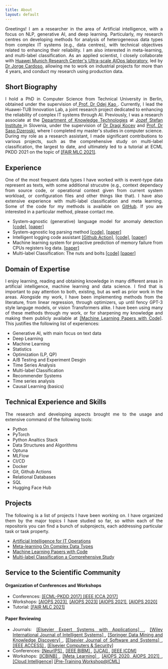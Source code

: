 ```yaml
---
title: About
layout: default
---
```

<!-- ![Profile Image]({% if site.external-image %}{{ site.picture }}{% else %}{{ site.url }}/{{ site.picture }}{% endif %}) -->

<div style="text-align: justify"> 
<p>
Greetings! I am a researcher in the area of Artificial intelligence, with a focus on NLP, generative AI, and deep learning. Particularly, my research centres on developing methods for analysis of heterogeneous data types from complex IT systems (e.g., data centres), with technical objectives related to enhancing their reliability. I am also interested in meta-learning, and multi-label classification. As an applied scientist, I closely collaborate with <a href="https://huaweiresearchcentergermanyaustria.teamtailor.com/departments/intelligent-cloud-technologies-laboratory"> Huawei Munich Research Center's Ultra-scale AIOps laboratory</a>, led by <a href="https://jorge-cardoso.github.io/">Dr Jorge Cardoso</a>, allowing me to work on industrial projects for more than 4 years, and conduct my research using production data. 
</p>
</div>

<div style="text-align: justify"> 

<h2>Short Biography</h2>
I hold a PhD in Computer Science from Technical University in Berlin, obtained under the supervision of<a href="https://www.tu.berlin/en/dos/team/professor"> Prof. Dr Odej Kao </a>.  Currently, I lead the Huawei-TUB Innovation Lab, a joint research project dedicated to enhancing the reliability of complex IT systems through AI. Previously, I was a research associate at the <a href="https://kt.ijs.si/">Department of Knowledge Technologies</a> at <a href="https://www.ijs.si/ijsw/JSI"> Jozef Stefan Institute </a> in Slovenia, under the supervision of <a href="https://scholar.google.si/citations?user=o9JGwN4AAAAJ&hl=en">Dr Dragi Kocev</a> and <a href="https://scholar.google.si/citations?user=_aIV-aEAAAAJ&hl=en"> Prof. Dr Saso Dzeroski</a>, where I completed my master's studies in computer science. During my role as a research assistant, I made significant contributions to various projects, such as the comprehensive study on multi-label classification, the largest to date, and ultimately led to a tutorial at ECML PKDD 2021 on the topic of <a href="https://2021.ecmlpkdd.org/index.html@p=1705.html">[FAIR MLC 2021]</a>.



 
<h2>Experience</h2>
One of the most frequent data types I have worked with is event-type data represent as texts, with some additional strucutre (e.g., context dependacy from source code, or operational context given from current system workload, or configuration files and other things like that). I have also extensive experience with multi-label classification and meta learning. Some of the code for my methods is available on <a href="https://github.com/bogatinovskijasmin">GitHub</a>. If you are interested in a particular method, please contact me.	
<ul class="skill-list">
	<li>System-agnostic (generative) language model for anomaly detection <a href="https://github.com/bogatinovskijasmin/Artificial-Intelligence-for-IT-Operations/tree/main/Log%20Analysis/System%20Agnostic%20Log%20Anomaly%20Detection"> [code]</a>, <a href="https://ieeexplore.ieee.org/abstract/document/9860197"> [paper]</a></li>
	<li>System-agnostic log parsing method <a href="https://github.com/nulog/nulog"> [code]</a>, <a href="https://link.springer.com/chapter/10.1007/978-3-030-67667-4_8"> [paper] </a></li>
	<li>Intelligent logging code assistant <a href="https://github.com/aiops/check-log-quality-action">[Github Action]</a>, <a href="https://github.com/bogatinovskijasmin/Artificial-Intelligence-for-IT-Operations/tree/main/Soruce%20Code%20Analysis/Log%20Instruction%20Quality%20Assesment">[code]</a>, <a href="https://dl.acm.org/doi/abs/10.1145/3524610.3527906"> [paper]</a></li> 
	<li>Machine learning system for proactive prediction of memory failure from CPUs registers log data. <a href="https://ieeexplore.ieee.org/abstract/document/10020671"> [paper]</a></li> 
	<li>Multi-label Classification: The nuts and bolts <a href="https://github.com/bogatinovskijasmin/Multi-label-Classification-Comprehensive-Study">[code]</a> <a href="https://www.sciencedirect.com/science/article/pii/S0957417422005991">[paper]</a></li>
</ul>


<h2>Domain of Expertise</h2>
I enjoy learning, reading and obtaining knowledge in many different areas in artificial intelligence, machine learning and data science. 
I find that is important to pay attention to both, existing, but as well as prior work in the areas. Alongside my work, I have been implementing methods from the literature, from linear regression, through optimizers, up until fency GPT-3 style languge models, or vision Transformers alike. I have been using many of these methods through my work, or for sharpening my knowledge and making them publicly available at <a href="https://github.com/bogatinovskijasmin/Papers-From-Scratch"> [Machine Learning Papers with Code]</a>. This justifies the following list of experiences: 
<ul class="skill-list">
	<li>Generative AI, with main focus on text data</li>
	<li>Deep Learning</li>
	<li>Machine Learning</li>
	<li>Statistics</li>
	<li>Optimization (LP, QP)</li>
	<li>A/B Testing and Experiment Desgin</li>
	<li>Time Series Analysis</li>
	<li>Multi-label Classification</li>
	<li>Recommender Systems</li>
	<li>Time series analysis</li>
	<li>Causal Learning (basics)</li>
</ul>


<h2>Technical Experience and Skills</h2>
The research and developing aspects brought me to the usage and extensive command of the following tools:
<ul class="skill-list">
	<li>Python</li>
	<li>PyTorch</li>
	<li>Python Analtics Stack</li>
	<li>Data Structures and Algorithms</li>
	<li>Optuna</li>
	<li>MLFlow</li>
	<li>CI/CD</li>
	<li>Docker</li>
	<li>Git, Github Actions</li>
	<li>Relational Databases</li>
	<li>SQL</li>
	<li>Hugging Face Hub</li>
</ul>


<h2>Projects</h2>
The following is a list of projects I have been working on. I have organized them by the major topics I have studied so far, so within each of the repositoris you can find a bunch of subprojects, each addressing particular task or task property.
<ul>
	<li><a href ="https://github.com/bogatinovskijasmin/Artificial-Intelligence-for-IT-Operations">Artificial Intelligence for IT Operations</a></li>
	<li><a href="https://github.com/bogatinovskijasmin/Meta-Learning-on-Complex-Data-Types"> Meta-learning On Complex Data Types</a></li>
	<li><a href="https://github.com/bogatinovskijasmin/Papers-From-Scratch">Machine Learning Papers with Code</a></li>
	<li><a href="https://github.com/bogatinovskijasmin/Multi-label-Classification-Comprehensive-Study">Multi-label Classification a Comprehensive Study</a></li>
	
</ul>


<h2>Service to the Scientific Community</h2>
<h4>Organization of Conferences and Workshops</h4>


<ul>
	
<li> Conferences: <a href="http://ecmlpkdd2017.ijs.si/"> [ECML-PKDD 2017] </a> <a href="https://www.aconf.org/conf_99534.2017_13th_IEEE_International_Conference_on_Control_&_Automation.html"> [IEEE ICCA 2017]</a> </li>
	
<li>Workshops: <a href="https://aiopsthirdworkshop.github.io/aiopsthirdworkshop/"> [AIOPS 2023]</a>, <a href="https://huaweitubinovationlab.github.io/academicsaloon/"> [AIOPS 2023]</a> <a href="https://aiops2021.github.io/"> [AIOPS 2021]</a>, <a href="https://aiopsworkshop.github.io/index.html"> [AIOPS 2020] </a> </li>
<li> Tutorial: <a href="https://2021.ecmlpkdd.org/index.html@p=1705.html"> [FAIR MLC 2021]</a></li>

</ul>


<h4>Paper Reviewing</h4>

<ul>
<li> Journals: <a href="https://www.journals.elsevier.com/expert-systems-with-applications"> [Elsevier Expert Systems with Applications] </a>,
 <a href="https://onlinelibrary.wiley.com/journal/1098111x">[Wiley International Journal of Intelligent Systems] </a>,
 <a href="https://www.springer.com/journal/10618"> [Springer Data Mining and Knowledge Discovery] </a>, 
 <a href="https://www.journals.elsevier.com/journal-of-systems-and-software"> [Elsevier Journal of Software and Systems] </a>,
 <a href="https://ieeeaccess.ieee.org/"> [IEEE ACCESS] </a>, 
 <a href="https://www.sciencedirect.com/journal/computers-and-security"> [Elsevier Computers & Security] </a> </li>

<li> Conferences: <a href="https://nips.cc/virtual/2020/public/workshop_16141.html"> [NeurIPS] </a>, <a href="https://ieeebibm.org/BIBM2019/"> [IEEE BIBM] </a>, <a href="https://www.ijcai19.org/"> [IJCAI] </a>, <a href="http://icdm2020.bigke.org/"> [IEEE ICDM] </a> </li>

<li> Workshops: <a href="https://i-cant-believe-its-not-better.github.io/neurips2021/"> [ICBINB] </a>, 
<a href="https://nips.cc/virtual/2020/public/workshop_16141.html"> [Meta Learning] </a>, 
<a href="https://aiopsworkshop.github.io/index.html"> [AIOPS 2020, AIOPS 2021] </a>, 
<a href="http://cloudintelligenceworkshop.org/2021/index.html">[Cloud Intelligence]</a>
<a href="https://pretraining.github.io/">[Pre-Training Workshop@ICML] </a></li>


</ul>